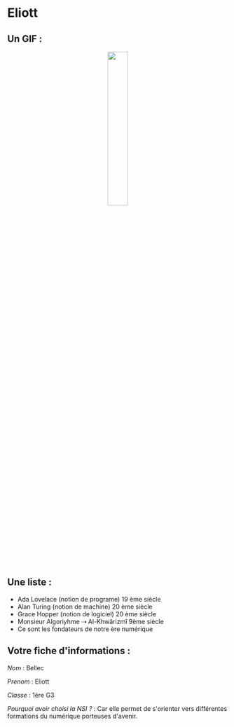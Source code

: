 # Eliott

## Un GIF :
<p align="center">
  <img align="center" width="30%" src="https://media.giphy.com/media/sIIhZliB2McAo/giphy.gif" />
  </p>

## Une liste :
- Ada Lovelace (notion de programe) 19 ème siècle 
- Alan Turing (notion de machine) 20 ème siècle
- Grace Hopper (notion de logiciel) 20 ème siècle
- Monsieur Algoriyhme  ⇢ Al-Khwârizmî 9ème siècle
- Ce sont les fondateurs de notre ère numérique

## Votre fiche d'informations :
*Nom* : Bellec 

*Prenom* : Eliott

*Classe* : 1ère G3

*Pourquoi avoir choisi la NSI ?* : Car elle permet de s'orienter vers différentes formations du numérique porteuses d'avenir.



